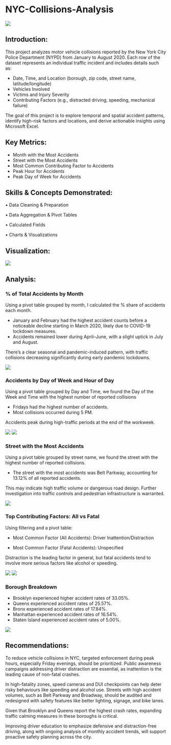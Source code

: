 # NYC-Collisions-Analysis

![](https://github.com/semilogoD/NYC-Collisions-Analysis/blob/main/nyc-letter-logo-design-with-polygon-shape-nyc-polygon-and-cube-shape-logo-design-nyc-hexagon-logo-template-white-and-black-colors-nyc-monogram-business-and-real-estate-logo-vector.jpg)

## Introduction:
This project analyzes motor vehicle collisions reported by the New York City Police Department (NYPD) from January to August 2020. Each row of the dataset represents an individual traffic incident and includes details such as:

-	Date, Time, and Location (borough, zip code, street name, latitude/longitude)
-	Vehicles Involved
-	Victims and Injury Severity
-	Contributing Factors (e.g., distracted driving, speeding, mechanical failure)

The goal of this project is to explore temporal and spatial accident patterns, identify high-risk factors and locations, and derive actionable insights using Microsoft Excel.

## Key Metrics:

- Month with the Most Accidents
- Street with the Most Accidents 
- Most Common Contributing Factor to Accidents
- Peak Hour for Accidents
- Peak Day of Week for Accidents

## Skills & Concepts Demonstrated:

•	Data Cleaning & Preparation

•	Data Aggregation & Pivot Tables

•	Calculated Fields

•	Charts & Visualizations

## Visualization:
![](https://github.com/semilogoD/NYC-Collisions-Analysis/blob/main/New%20york%20collisions%20dashboard.PNG)

## Analysis:

### % of Total Accidents by Month 

Using a pivot table grouped by month, I calculated the % share of accidents each month.

-	January and February had the highest accident counts before a noticeable decline starting in March 2020, likely due to COVID-19 lockdown measures.
-	Accidents remained lower during April–June, with a slight uptick in July and August.

 There’s a clear seasonal and pandemic-induced pattern, with traffic collisions decreasing significantly during early pandemic lockdowns.

![](https://github.com/semilogoD/NYC-Collisions-Analysis/blob/main/totalaccident%20by%20month.PNG)

 ### Accidents by Day of Week and Hour of Day
 
Using a pivot table grouped by Day and Time, we found the Day of the Week and Time with the highest number of reported collisions 

-	Fridays had the highest number of accidents.
-	Most collisions occurred during 5 PM.

 Accidents peak during high-traffic periods at the end of the workweek.

 ![](https://github.com/semilogoD/NYC-Collisions-Analysis/blob/main/Day%20of%20Week%20and%20hour%20of%20day%201.PNG)
 ![](https://github.com/semilogoD/NYC-Collisions-Analysis/blob/main/Day%20of%20Week%20and%20hour%20of%20day%202.PNG)
 
### Street with the Most Accidents

Using a pivot table grouped by street name, we found the street with the highest number of reported collisions.

-	The street with the most accidents was Belt Parkway, accounting for 13.12% of all reported accidents.
  
 This may indicate high traffic volume or dangerous road design. Further investigation into traffic controls and pedestrian infrastructure is warranted.

![](https://github.com/semilogoD/NYC-Collisions-Analysis/blob/main/Top%2015%20streets%20with%20the%20most%20accidents.PNG)

 ### Top Contributing Factors: All vs Fatal
 
Using filtering and a pivot table:

-	Most Common Factor (All Accidents):
Driver Inattention/Distraction

-	Most Common Factor (Fatal Accidents):
Unspecified

Distraction is the leading factor in general, but fatal accidents tend to involve more serious factors like alcohol or speeding.

![](https://github.com/semilogoD/NYC-Collisions-Analysis/blob/main/Top%2015%20Contributng%20factor%20to%20accidents.PNG)
![](https://github.com/semilogoD/NYC-Collisions-Analysis/blob/main/Top%205%20Contributng%20factor%20to%20fatal%20accidents.PNG)

###	Borough Breakdown

 - Brooklyn experienced higher accident rates of 33.05%.
 - Queens experienced accident rates of 25.57%.
 - Bronx experienced accident rates of 17.84%.
 - Manhattan experienced accident rates of 16.54%.
 - Staten Island experienced accident rates of 5.00%.

![](https://github.com/semilogoD/NYC-Collisions-Analysis/blob/main/Boough%20breakdown.PNG)

## Recommendations:

To reduce vehicle collisions in NYC, targeted enforcement during peak hours, especially Friday evenings, should be prioritized. Public awareness campaigns addressing driver distraction are essential, as inattention is the leading cause of non-fatal crashes. 

In high-fatality zones, speed cameras and DUI checkpoints can help deter risky behaviours like speeding and alcohol use.
Streets with high accident volumes, such as Belt Parkway and Broadway, should be audited and redesigned with safety features like better lighting, signage, and bike lanes. 

Given that Brooklyn and Queens report the highest crash rates, expanding traffic calming measures in these boroughs is critical.

Improving driver education to emphasize defensive and distraction-free driving, along with ongoing analysis of monthly accident trends, will support proactive safety planning across the city.


 





